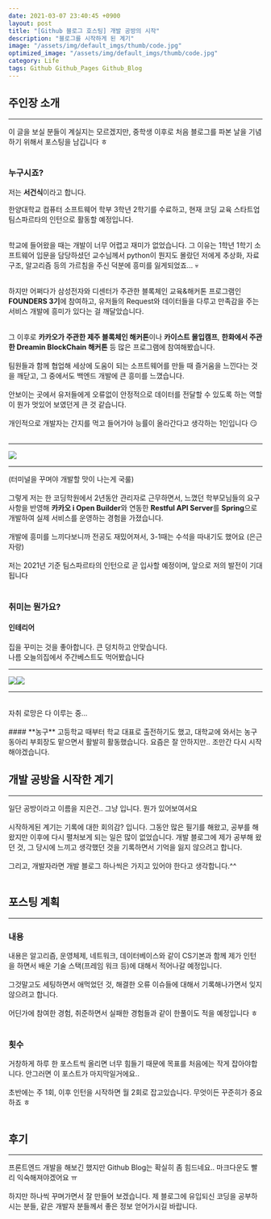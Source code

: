 ```yaml
---
date: 2021-03-07 23:40:45 +0900
layout: post
title: "[Github 블로그 호스팅] 개발 공방의 시작"
description: "블로그를 시작하게 된 계기"
image: "/assets/img/default_imgs/thumb/code.jpg"
optimized_image: "/assets/img/default_imgs/thumb/code.jpg"
category: Life
tags: Github Github_Pages Github_Blog
---
```


## **주인장 소개**

---
이 글을 보실 분들이 계실지는 모르겠지만, 중학생 이후로 처음 블로그를 파본 날을 기념하기 위해서 포스팅을 남깁니다 ㅎ
<br><br>
### **누구시죠?**

저는 **서건식**이라고 합니다.

한양대학교 컴퓨터 소프트웨어 학부 3학년 2학기를 수료하고, 현재 코딩 교육 스타트업 팀스파르타의 인턴으로 활동할 예정입니다.
<br><br>

학교에 들어왔을 때는 개발이 너무 어렵고 재미가 없었습니다. 그 이유는 1학년 1학기 소프트웨어 입문을 담당하셨던 교수님께서 python이 뭔지도 몰랐던 저에게 추상화, 자료구조, 알고리즘 등의 가르침을 주신 덕분에 흥미를 잃게되었죠... :skull:
<br><br>

하지만 어쩌다가 삼성전자와 디센터가 주관한 블록체인 교육&해커톤 프로그램인 **FOUNDERS 3기**에 참여하고, 유저들의 Request와 데이터들을 다루고 만족감을 주는 서비스 개발에 흥미가 있다는 걸 깨달았습니다.
<br><br>

그 이후로 **카카오가 주관한 제주 블록체인 해커톤**이나 **카이스트 몰입캠프**, **한화에서 주관한 Dreamin BlockChain 해커톤** 등 많은 프로그램에 참여해봤습니다.
<br><br>
팀원들과 함께 협업해 세상에 도움이 되는 소프트웨어를 만들 때 즐거움을 느낀다는 것을 깨닫고, 그 중에서도 백엔드 개발에 큰 흥미를 느꼈습니다.
<br><br>
안보이는 곳에서 유저들에게 오류없이 안정적으로 데이터를 전달할 수 있도록 하는 역할이 뭔가 멋있어 보였던게 큰 것 같습니다.
<br><br>
개인적으로 개발자는 간지를 먹고 들어가야 능률이 올라간다고 생각하는 1인입니다 :smirk:<br><br>

---
<img src = "https://i.imgur.com/01tNsB6.png"><br>

---

(터미널을 꾸며야 개발할 맛이 나는게 국룰)
<br><br>
그렇게 저는 한 코딩학원에서 2년동안 관리자로 근무하면서, 느꼈던 학부모님들의 요구사항을 반영해 **카카오 i Open Builder**와 연동한 **Restful API Server**를 **Spring**으로 개발하여 실제 서비스를 운영하는 경험을 가졌습니다.
<br><br>
개발에 흥미를 느끼다보니까 전공도 재밌어져서, 3-1때는 수석을 따내기도 했어요 (은근 자랑)
<br><br>
저는 2021년 기준 팀스파르타의 인턴으로 곧 입사할 예정이며, 앞으로 저의 발전이 기대됩니다
<br><br>
### **취미는 뭔가요?**

#### **인테리어**
집을 꾸미는 것을 좋아합니다. 큰 덩치하고 안맞습니다.<br>
나름 오늘의집에서 주간베스트도 먹어봤습니다 <br>

---
<img src = "https://i.imgur.com/ZJmwBCH.jpg" ><img src = "https://i.imgur.com/R9u5kD7.jpg">

---
<br>
자취 로망은 다 이루는 중...
<br><br>
#### **농구**
고등학교 때부터 학교 대표로 출전하기도 했고, 대학교에 와서는 농구동아리 부회장도 맡으면서 활발히 활동했습니다. 요즘은 잘 안하지만.. 조만간 다시 시작해야겠습니다.







<br>

## **개발 공방을 시작한 계기**
---
일단 공방이라고 이름을 지은건.. 그냥 입니다. 뭔가 있어보여서요
<br><br>
시작하게된 계기는 기록에 대한 회의감? 입니다. 그동안 많은 필기를 해왔고, 공부를 해왔지만 이후에 다시 펼처보게 되는 일은 많이 없었습니다. 개발 블로그에 제가 공부해 왔던 것, 그 당시에 느끼고 생각했던 것을 기록하면서 기억을 잃지 않으려고 합니다.
<br><br>
그리고, 개발자라면 개발 블로그 하나씩은 가지고 있어야 한다고 생각합니다.^^
<br><br>

## **포스팅 계획**
---
### **내용**
내용은 알고리즘, 운영체제, 네트워크, 데이터베이스와 같이 CS기본과 함께 제가 인턴을 하면서 배운 기술 스택(프레임 워크 등)에 대해서 적어나갈 예정입니다.
<br><br>
그것말고도 세팅하면서 애먹었던 것, 해결한 오류 이슈들에 대해서 기록해나가면서 잊지 않으려고 합니다.
<br><br>
어딘가에 참여한 경험, 취준하면서 실패한 경험들과 같이 한풀이도 적을 예정입니다 ㅎ
<br><br>
### **횟수**
거창하게 하루 한 포스트씩 올리면 너무 힘들기 때문에 목표를 처음에는 작게 잡아야합니다. 안그러면 이 포스트가 마지막일거에요..
<br><br>
초반에는 주 1회, 이후 인턴을 시작하면 월 2회로 잡고있습니다. 무엇이든 꾸준히가 중요하죠 ㅎ
<br><br>
## **후기**
---
프론트엔드 개발을 해보긴 했지만 Github Blog는 확실히 좀 힘드네요.. 마크다운도 빨리 익숙해져야겠어요 ㅠ
<br><br>
하지만 하나씩 꾸며가면서 잘 만들어 보겠습니다. 제 블로그에 유입되신 코딩을 공부하시는 분들, 같은 개발자 분들께서 좋은 정보 얻어가시길 바랍니다.

<br><br><br>
